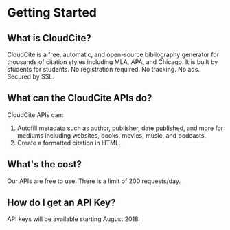 # Getting Started

## What is CloudCite?

CloudCite is a free, automatic, and open-source bibliography generator for thousands of citation styles including MLA, APA, and Chicago. It is built by students for students. No registration required. No tracking. No ads. Secured by SSL.

## What can the CloudCite APIs do?

CloudCite APIs can:

1. Autofill metadata such as author, publisher, date published, and more for mediums including websites, books, movies, music, and podcasts.
2. Create a formatted citation in HTML.

## What's the cost?

Our APIs are free to use. There is a limit of 200 requests/day.

## How do I get an API Key?

API keys will be available starting August 2018.

